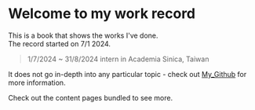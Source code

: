 # Welcome to my work record

This is a book that shows the works I've done.  
The record started on 7/1 2024.

> 1/7/2024 ~ 31/8/2024  intern in Academia Sinica, Taiwan

It does not go in-depth into any particular topic - check out [My_Github](https://github.com/HutakiHare/mybook.git) for more information.

Check out the content pages bundled to see more.

```{tableofcontents}
```